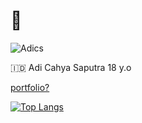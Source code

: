 # 👋 

<p><img src="https://komarev.com/ghpvc/?username=AdiCahyaSaputra&label=Profile%20views&color=dc2626&style=flat" alt="Adics" /></p>

:indonesia: Adi Cahya Saputra 18 y.o

[portfolio?](https://adics.xyz)
<br>

[![Top Langs](https://github-readme-stats.vercel.app/api/top-langs/?username=AdiCahyaSaputra&layout=compact&theme=tokyonight)](https://github.com/anuraghazra/github-readme-stats)
